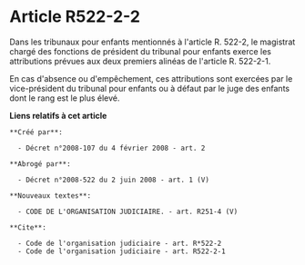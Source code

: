 # Article R522-2-2

Dans les tribunaux pour enfants mentionnés à l'article R. 522-2, le magistrat chargé des fonctions de président du tribunal
pour enfants exerce les attributions prévues aux deux premiers alinéas de l'article R. 522-2-1.

En cas d'absence ou d'empêchement, ces attributions sont exercées par le vice-président du tribunal pour enfants ou à défaut
par le juge des enfants dont le rang est le plus élevé.

**Liens relatifs à cet article**

	**Créé par**:

	  - Décret n°2008-107 du 4 février 2008 - art. 2

	**Abrogé par**:

	  - Décret n°2008-522 du 2 juin 2008 - art. 1 (V)

	**Nouveaux textes**:

	  - CODE DE L'ORGANISATION JUDICIAIRE. - art. R251-4 (V)

	**Cite**:

	  - Code de l'organisation judiciaire - art. R*522-2
	  - Code de l'organisation judiciaire - art. R522-2-1
